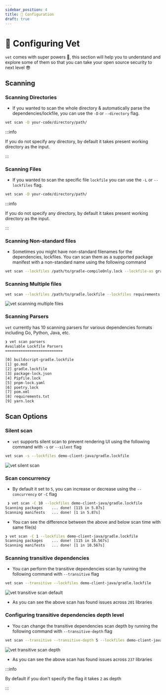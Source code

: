 ```yaml
---
sidebar_position: 4
title: 🧩 Configuration
draft: true
---
```


# 🧩 Configuring Vet

`vet` comes with super powers 🚀, this section will help you to understand and explore some of them so that you can take your open source security to next level 😎

## Scanning

### Scanning Directories

- If you wanted to scan the whole directory & automatically parse the dependencies/lockfile, you can use the `-D` or `--directory` flag.

```bash
vet scan -D your-code/directory/path/
```

:::info

If you do not specify any directory, by default it takes present working directory as the input.

:::

### Scanning Files

- If you wanted to scan the specific file `lockfile` you can use the `-L` or `--lockfiles` flag.

```bash
vet scan -D your-code/directory/path/
```

:::info

If you do not specify any directory, by default it takes present working directory as the input.

:::

### Scanning Non-standard files

- Sometimes you might have non-standard filenames for the dependencies, lockfiles. You can scan them as a supported package manifest with a non-standard name using the following command

```bash
vet scan --lockfiles /path/to/gradle-compileOnly.lock --lockfile-as gradle.lockfile
```

### Scanning Multiple files

```bash
vet scan --lockfiles /path/to/gradle.lockfile --lockfiles requirements.txt
```

![vet scanning multiple files](/img/vet/scanning-multiple-files.png)

### Scanning Parsers

`vet` currently has 10 scanning parsers for various dependencies formats including Go, Python, Java, etc.

```bash
❯ vet scan parsers
Available Lockfile Parsers
==========================

[0] buildscript-gradle.lockfile
[1] go.mod
[2] gradle.lockfile
[3] package-lock.json
[4] Pipfile.lock
[5] pnpm-lock.yaml
[6] poetry.lock
[7] pom.xml
[8] requirements.txt
[9] yarn.lock
```

## Scan Options

### Silent scan

- `vet` supports silent scan to prevent rendering UI using the following command with `-s` or `--silent` flag

```bash
vet scan -s --lockfiles demo-client-java/gradle.lockfile
```

![vet silent scan](/img/vet/silent-scan.png)

### Scan concurrency

- By default it set to `5`, you can increase or decrease using the `--concurrency` or `-C` flag

```bash
 ❯ vet scan -C 10 --lockfiles demo-client-java/gradle.lockfile
Scanning packages    ... done! [115 in 5.87s]
Scanning manifests   ... done! [1 in 5.87s]
```

- You can see the difference between the above and below scan time with same file(s)

```bash
❯ vet scan -C 1 --lockfiles demo-client-java/gradle.lockfile
Scanning packages    ... done! [115 in 10.567s]
Scanning manifests   ... done! [1 in 10.567s]
```

### Scanning transitive dependencies

- You can perform the transitive dependencies scan by running the following command with `--transitive` flag

```bash
vet scan --transitive --lockfiles demo-client-java/gradle.lockfile
```

![vet transitive scan default](/img/vet/vet-transitive-default.png)

- As you can see the above scan has found issues across `201` libraries

### Configuring transitive dependencies depth level

- You can change the transitive dependencies scan depth by running the following command with `--transitive-depth` flag

```bash
vet scan --transitive --transitive-depth 5 --lockfiles demo-client-java/gradle.lockfile
```

![vet transitive scan depth](/img/vet/vet-transitive-depth.png)

- As you can see the above scan has found issues across `237` libraries

:::info

By default if you don't specify the flag it takes `2` as depth

:::
